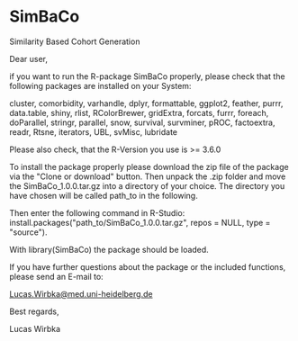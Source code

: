 # SimBaCo
Similarity Based Cohort Generation


Dear user, 

if you want to run the R-package SimBaCo properly, please check that the following packages are installed on your System: 

cluster, comorbidity, varhandle, dplyr, formattable, ggplot2, feather, purrr, data.table, shiny, rlist, RColorBrewer, gridExtra, 
forcats, furrr, foreach, doParallel, stringr, parallel, snow, survival, survminer, pROC, factoextra, readr, Rtsne, iterators, UBL,
svMisc, lubridate

Please also check, that the R-Version you use is >= 3.6.0

To install the package properly please download the zip file of the package via the "Clone or download" button. Then unpack the .zip folder and move the SimBaCo_1.0.0.tar.gz  into a directory of your choice. The directory you have chosen will be called path_to in the following.

Then enter the following command in R-Studio: install.packages("path_to/SimBaCo_1.0.0.tar.gz", repos = NULL, type = "source").

With library(SimBaCo) the package should be loaded.

If you have further questions about the package or the included functions, please send an E-mail to:

Lucas.Wirbka@med.uni-heidelberg.de

Best regards, 

Lucas Wirbka
